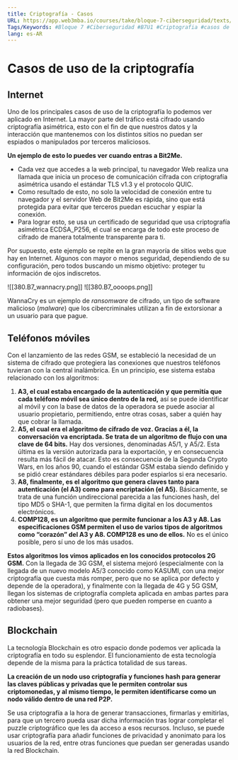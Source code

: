 ```yaml
---
title: Criptografía - Casos
URL: https://app.web3mba.io/courses/take/bloque-7-ciberseguridad/texts/36417627-u1-03-criptografia-casos
Tags/Keywords: #Bloque 7 #Ciberseguridad #B7U1 #Criptografia #casos de uso de la criptografia
lang: es-AR
---
```

# Casos de uso de la criptografía
## Internet
Uno de los principales casos de uso de la criptografía lo podemos ver aplicado en Internet. La mayor parte del tráfico está cifrado usando criptografía asimétrica, esto con el fin de que nuestros datos y la interacción que mantenemos con los distintos sitios no puedan ser espiados o manipulados por terceros maliciosos.

**Un ejemplo de esto lo puedes ver cuando entras a Bit2Me.** 

- Cada vez que accedes a la web principal, tu navegador Web realiza una llamada que inicia un proceso de comunicación cifrada con criptografía asimétrica usando el estándar TLS v1.3 y el protocolo QUIC. 
- Como resultado de esto, no solo la velocidad de conexión entre tu navegador y el servidor Web de Bit2Me es rápida, sino que está protegida para evitar que terceros puedan escuchar y espiar la conexión. 
- Para lograr esto, se usa un certificado de seguridad que usa criptografía asimétrica ECDSA_P256, el cual se encarga de todo este proceso de cifrado de manera totalmente transparente para ti. 

Por supuesto, este ejemplo se repite en la gran mayoría de sitios webs que hay en Internet. Algunos con mayor o menos seguridad, dependiendo de su configuración, pero todos buscando un mismo objetivo: proteger tu información de ojos indiscretos.

![[380.B7_wannacry.png]]
![[380.B7_oooops.png]]

WannaCry es un ejemplo de _ransomware_ de cifrado, un tipo de software malicioso (_malware_) que los cibercriminales utilizan a fin de extorsionar a un usuario para que pague.

## Teléfonos móviles
Con el lanzamiento de las redes GSM, se estableció la necesidad de un sistema de cifrado que protegiera las conexiones que nuestros teléfonos tuvieran con la central inalámbrica. En un principio, ese sistema estaba relacionado con los algoritmos:
1. **A3, el cual estaba encargado de la autenticación y que permitía que cada teléfono móvil sea único dentro de la red,** así se puede identificar al móvil y con la base de datos de la operadora se puede asociar al usuario propietario, permitiendo, entre otras cosas, saber a quién hay que cobrar la llamada.
2. **A5, el cual era el algoritmo de cifrado de voz. Gracias a él, la conversación va encriptada. Se trata de un algoritmo de flujo con una clave de 64 bits.** Hay dos versiones, denominadas A5/1, y A5/2. Esta última es la versión autorizada para la exportación, y en consecuencia resulta más fácil de atacar. Esto es consecuencia de la Segunda Crypto Wars, en los años 90, cuando el estándar GSM estaba siendo definido y se pidió crear estándares débiles para poder espiarlos si era necesario.
3. **A8, finalmente, es el algoritmo que genera claves tanto para autenticación (el A3) como para encriptación (el A5).** Básicamente, se trata de una función undireccional parecida a las funciones hash, del tipo MD5 o SHA-1, que permiten la firma digital en los documentos electrónicos.
4. **COMP128, es un algoritmo que permite funcionar a los A3 y A8. Las especificaciones GSM permiten el uso de varios tipos de algoritmos como “corazón” del A3 y A8. COMP128 es uno de ellos.** No es el único posible, pero sí uno de los más usados.

**Estos algoritmos los vimos aplicados en los conocidos protocolos 2G GSM.** Con la llegada de 3G GSM, el sistema mejoró (especialmente con la llegada de un nuevo modelo A5/3 conocido como KASUMI, con una mejor criptografía que cuesta más romper, pero que no se aplica por defecto y depende de la operadora), y finalmente con la llegada de 4G y 5G GSM, llegan los sistemas de criptografía completa aplicada en ambas partes para obtener una mejor seguridad (pero que pueden romperse en cuanto a radiobases). 

## Blockchain
La tecnología Blockchain es otro espacio donde podemos ver aplicada la criptografía en todo su esplendor. El funcionamiento de esta tecnología depende de la misma para la práctica totalidad de sus tareas.

**La creación de un nodo uso criptografía y funciones hash para generar las claves públicas y privadas que le permiten controlar sus criptomonedas, y al mismo tiempo, le permiten identificarse como un nodo válido dentro de una red P2P.** 

Se usa criptografía a la hora de generar transacciones, firmarlas y emitirlas, para que un tercero pueda usar dicha información tras lograr completar el puzzle criptográfico que les da acceso a esos recursos. Incluso, se puede usar criptografía para añadir funciones de privacidad y anonimato para los usuarios de la red, entre otras funciones que puedan ser generadas usando la red Blockchain.
